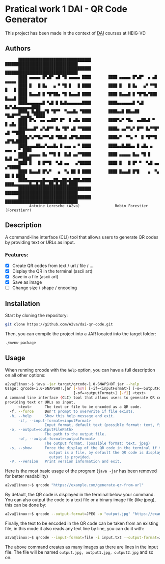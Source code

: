 # Pratical work 1 DAI - QR Code Generator

This project has been made in the context of [DAI](https://github.com/heig-vd-dai-course/) courses at HEIG-VD

## Authors

```
      █████████████████████████████████        █████████████████████████████████
      █████████████████████████████████        █████████████████████████████████
      ████ ▄▄▄▄▄ █▀▄█▀ ▄█ ▀█ ▄▄▄▄▄ ████        ████ ▄▄▄▄▄ █▀▄█▀  ▄ ▄█ ▄▄▄▄▄ ████
      ████ █   █ █▄   ▄ ▀ ▀█ █   █ ████        ████ █   █ █▄   ▄▀ ▀▀█ █   █ ████
      ████ █▄▄▄█ █ ▀█▀██▄ ▀█ █▄▄▄█ ████        ████ █▄▄▄█ █ ▀█▀█▄▀███ █▄▄▄█ ████
      ████▄▄▄▄▄▄▄█ ▀▄█ █ █▄█▄▄▄▄▄▄▄████        ████▄▄▄▄▄▄▄█ ▀▄█ █▄▀▄█▄▄▄▄▄▄▄████
      ████▄ █▄██▄▄▀█ ▀█▀▀  ▀▄▄▄█▄ ▀████        ████▄▄█ ██▄▄██ ▀█▄█▀▀▀▄▄▄█▄ ▀████
      ████ █▀▄  ▄▄ ▄▄██▀ █▀  █ ▄█▄ ████        ████▀▄▀ ▀█▄  ▄▄██▄█ ▀  █ ▄█▄ ████
      ████▄▄▄█▀ ▄▀▄█▀▀ █▄ ▀█▀ ▄█ ▀▀████        ████▄ ▄▄▀▀▄▀ █▀▀ █▄▀▀█▀ ▄█ ▀▀████
      ████▄▀▄▀▀█▄▀▀▀▄█ ▀██▄█ ▄█▀█▄█████        ████▄▀  ▀▀▄ ▀  █ ▀█▀▀█ ▄█▀█▄█████
      ████▄▄▄▄██▄▄▀▄▄▄█▄ █ ▄▄▄ ▄ ▀ ████        ████▄▄█▄██▄▄ █ ▄█▄ ▄ ▄▄▄ ▄ ▀ ████
      ████ ▄▄▄▄▄ █▄ ▀▀█ █  █▄█ ▄▄▀▀████        ████ ▄▄▄▄▄ █▄▄ ▀█ █  █▄█ ▄▄▀▀████
      ████ █   █ █▀▀█  ▀▄█ ▄▄   ▄▀█████        ████ █   █ █▀ ▀  ▀▄█ ▄▄   ▄▀█████
      ████ █▄▄▄█ █▀▄▀   ▄  ▀▄ ██ █ ████        ████ █▄▄▄█ █▀█    ▄  ▀▄ ██ █ ████
      ████▄▄▄▄▄▄▄█▄▄▄▄██▄▄██▄█▄███▄████        ████▄▄▄▄▄▄▄█▄▄█▄██▄▄██▄█▄███▄████
      █████████████████████████████████        █████████████████████████████████
      █████████████████████████████████        █████████████████████████████████
           Antoine Leresche (A2va)                Robin Forestier (Forestierr)  
```

## Description

A command-line interface (CLI) tool that allows users to generate QR codes by providing text or URLs as input.

### Features:

- [X] Create QR codes from text / url / file / ...
- [X] Display the QR in the terminal (ascii art)
- [X] Save in a file (ascii art)
- [X] Save as image
- [ ] Change size / shape / encoding

## Installation

Start by cloning the repository:

```bash
git clone https://github.com/A2va/dai-qr-code.git
```

Then, you can compile the project into a JAR located into the target folder:
```bash
./mvnw package
```

## Usage

When running qrcode with the `help` option, you can have a full description on all other options:
```bash
a2va@linux:~$ java -jar target/qrcode-1.0-SNAPSHOT.jar --help
Usage: qrcode-1.0-SNAPSHOT.jar [-hsV] [-if=<inputFormat>] [-o=<outputFilePath>
                               [-of=<outputFormat>] [-f]] <text>
A command line interface (CLI) tool that allows users to generate QR codes by
providing text or URLs as input.
      <text>      The text or file to be encoded as a QR code.
  -f, --force     Don't prompt to overwrite if file exists.
  -h, --help      Show this help message and exit.
      -if, --input-format=<inputFormat>
                  Input format, default text (possible format: text, file)
  -o, --output=<outputFilePath>
                  The path to the output file.
      -of, --output-format=<outputFormat>
                  The output format, (possible format: text, jpeg)
  -s, --show      Force the display of the QR code in the terminal if the
                    output is a file, by default the QR code is displayed if no
                    output is provided.
  -V, --version   Print version information and exit.
```

Here is the most basic usage of the program (`java -jar` has been removed for better readability)
```bash
a2va@linux:~$ qrcode "https://example.com/generate-qr-from-url"
```

By default, the QR code is displayed in the terminal below your command.
You can also output the code to a text file or a binary image file (like jpeg), this can be done by:
```bash
a2va@linux:~$ qrcode --output-format=JPEG -o "output.jpg" "https://example.com/generate-qr-from-url"
```

Finally, the text to be encoded in the QR code can be taken from an existing file, in this mode it also reads any text line by line, you can do it with:
```bash
a2va@linux:~$ qrcode --input-format=file -i input.txt --output-format=JPEG -o "output.jpg"
```
The above command creates as many images as there are lines in the input file. 
The file will be named `output.jpg, output1.jpg, output2.jpg` and so on.
